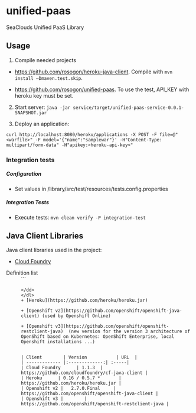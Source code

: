 # unified-paas
SeaClouds Unified PaaS Library

## Usage
1. Compile needed projects

* https://github.com/rosogon/heroku-java-client. Compile with `mvn install –Dmaven.test.skip`. 

* https://github.com/rosogon/unified-paas. To use the test, API_KEY with heroku key must be set.

2. Start server: `java -jar service/target/unified-paas-service-0.0.1-SNAPSHOT.jar`

3. Deploy an application: 

`curl http://localhost:8080/heroku/applications -X POST -F file=@"<warfile>" -F model='{"name":"samplewar"}' -H"Content-Type: multipart/form-data" -H"apikey:<heroku-api-key>"`

### Integration tests

##### Configuration
* Set values in /library/src/test/resources/tests.config.properties

##### Integration Tests
* Execute tests: `mvn clean verify -P integration-test`

## Java Client Libraries
Java client libraries used in the project:

+ [Cloud Foundry](https://github.com/cloudfoundry/cf-java-client)
<dl>
  <dt>Definition list</dt>
<dd>
```

```
</dd>
</dl>
+ [Heroku](https://github.com/heroku/heroku.jar)
```

```
+ [Openshift v2](https://github.com/openshift/openshift-java-client) (used by Openshift Online)
```

```
+ [Openshift v3](https://github.com/openshift/openshift-restclient-java)  (new version for the version 3 architecture of OpenShift based on Kubernetes: OpenShift Enterprise, local Openshift installations ...)
```

```

| Client        | Version           | URL  |
| ------------- |:-------------:| :-----|
| Cloud Foundry      | 1.1.3  | https://github.com/cloudfoundry/cf-java-client |
| Heroku      | 0.16 / 0.5.7 *       |   https://github.com/heroku/heroku.jar |
| Openshift v2 |   2.7.0.Final     |    https://github.com/openshift/openshift-java-client |
| Openshift v3 |        |    https://github.com/openshift/openshift-restclient-java |
